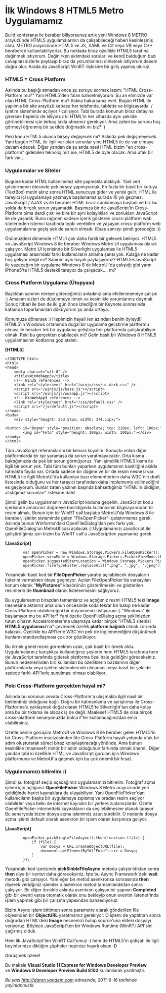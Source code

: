 # İlk Windows 8 HTML5 Metro Uygulamamız
Build konferansı ile beraber biliyorsunuz artık yeni Windows 8 METRO
arayüzünde HTML5 uygulamalarının da çalışabileceği haberi kesinleşmiş
oldu. METRO arayüzünde HTML5 ve JS, XAML ve C\# veya VB veya C++
beraberce kullanılabiliyorlar. Bu noktada biraz özellikle HTML5 tarafına
değinmek istiyorum. Değinirken aklımdaki soruları ve kendi bulduğum bazı
cevapları sizlerle paylaşıp biraz da yorumlarınızı dinlemek istiyorum
desem doğru olur. Arada da JavaScript WinRT ilişkisine bir giriş yapmış
oluruz.

### HTML5 = Cross Platform

Aslında bu başlığı atmadan önce şu soruyu sormak lazım: "HTML
Cross-Platform mu?" Yani HTML5'den falan bahsetmiyorum. Şu an elimizde
var olan HTML Cross-Platform mu? Aslına bakarsanız evet. Bugün HTML ile
yapılmış bir site arayüzü kabaca her telefonda, tablette ve
bilgisayarda  / işletim sisteminde açılıyor / çalışıyor. Tabi burada
konunun biraz detayına girersek hepimiz de biliyoruz ki HTML'in her
cihazda aynı şekilde görünebilmesi için birkaç takla atmamız gerekiyor.
Ama zaten bu sorunu hoş görmeyi öğrenmiş bir şekilde doğmadık mı biz? :)

Peki konu HTML5 olunca birşey değişecek mi? Aslında pek değişmeyecek.
Yani bugün HTML ile ilgili var olan sorunlar yine HTML5 ile de var
olmaya devam edecek. Diğer yandan da şu anda nasıl HTML bizim "en
cross-platform" gidebilen teknolojimiz ise, HTML5 de öyle olacak. Ama
ufak bir fark var...

### Uygulamalar ve Siteler

Bugüne kadar HTML kullanımımız site yapmakla alaklıydı. Yani veri
göstermenin ötesinde pek birşey yapmıyorduk. En fazla bir basit bir
kutuya (TextBox) metin alırız sonra HTML sunucuya gider ve yenisi gelir.
HTML ile tarayıcı içi uygulamaya yazmaya başlamamız şurada 10 yılı
geçmez. JavaScript / AJAX vs ile beraber HTML biraz canlanmaya başladı
ve biz bu yolda da birçok sorun yaşamadık. Başımıza bir de JavaScript'in
Cross-Platform olma derdi çıktı ve bire bir aynı kolaylıkları ve
zorlukları JavaScript ile de yaşadık. Buna rağmen sadece içerik gösteren
cross-platform web sitelerinden istemci tarafında tepki verebilen ve
yaşayan cross-platform web uygulamalarına geçiş pek de sancılı olmadı.
(Esas sancıyı şimdi göreceğiz :))

Önümüzdeki dönemde HTML'i çok daha farklı bir gelecek bekliyor. HTML5 ve
JavaScript Windows 8 ile beraber Windows Metro UI uygulaması olarak
çalışıyor. Metro UI içerisinde bir Silverlight uygulaması ile HTML5
uygulaması arasındaki farkı kullanıcıların anlama şansı yok. Kulağa ne
kadar hoş geliyor değil mi? Sanırım aynı hayali paylaşıyoruz?
HTML5+JavaScript ile yazacağım bir uygulama Windows 8'de MetroUI'da
çalıştığı gibi yarın iPhone5'te HTML5 destekli tarayıcı da çalışacak....
mı?

### Cross Platform Uygulama (Ütopyası)

Başlıktan sanırım nereye gideceğimizi anladınız ama etkilenmemeye
çalışın :) Amacım sizleri de düşünmeye itmek ve kesinlikle yorumlarınız
duymak. Sonuç itibari ile ben de iki gün önce izlediğim bir Keynote
sonrasında kafamda toparlananları döküyorum şu anda ortaya.

Konumuza dönersek :) Hepimizin hayali (en azından benim öyleydi)
HTML5'in Windows ortamında doğal bir uygulama geliştirme platformu
olması ile beraber tek bir uygulama geliştirip her platformda
çalıştırabiliyor olmak. Peki bu gerçekten olabilecek mi? Gelin basit bir
Windows 8 HTML5 uygulamasının kodlarına göz atalım.

**[HTML5]**

``` {style="font-family: Consolas; font-size: 13; color: black; background: white;"}
<!DOCTYPE html>
<html>
<head>
    <meta charset="utf-8" />
    <title>WinWebApp3</title>
    <!-- WinJS references -->
    <link rel="stylesheet" href="/winjs/css/ui-dark.css" />
    <script src="/winjs/js/base.js"></script>
    <script src="/winjs/js/wwaapp.js"></script>
    <!-- WinWebApp3 references -->
    <link rel="stylesheet" href="/css/default.css" />
    <script src="/js/default.js"></script>
</head>
<body>
    <div style="height: 253.57px; width: 374.11px;">
        <button id="Dugme" style="position: absolute; top: 210px; left: 100px;">Deneme</button>
        <img id="Foto" style="height: 200px; width: 200px;"></div>
</body>
</html>
```

Tüm JavaScript referanslarını bir kenara koyalım. Sonuçta onları diğer
platformlarda bir işe yaramasa da sorun yaratmayacaktır. Orta kısma
baktığımızda da pek bir sorun görmüyoruz. Yani şimdilik HTML5 kısmı ile
ilgili bir sorun yok. Tabi tüm bunları yaparken uygulamanın basitliğini
akılda tutmakta fayda var. Ortada sadece bir düğme ve bir de resim
nesnesi var. HTML5 ile ilgili MetroUI'da kullanılan bazı elementlerinin
daha W3C'nin draft listesinde olduğunu ve her tarayıcı tarafından daha
implemente edilmediğini es geçiyorum. Bunlar zaten yazının başında
bahsettiğimiz "HTML'in bildiğim, alıştığımız sorunları" listesine dahil.

Şimdi gelin bu uygulamanın JavaScript koduna geçelim. JavaScript kodu
içerisinde amacımız düğmeye basıldığında kullanıcının bilgisayarından
bir resim almak. Bunun için bir WinRT call başlatıp MetroUI'da Windows 8
ile beraber, işletim sisteminde gelen "FileOpenPicker"ı çalıştırmamız
gerek. Aslında bunun Winforms'daki OpenFileDialog'dan pek farkı yok.
OpenFileDialog'un MetroUI'cası açılacak :) Uygulamamızı JavaScript ile
geliştirdiğimiz için bizim bu WinRT call'u JavaScriptten yapmamız gerek.

**[JavaScript]**

``` {style="font-family: Consolas; font-size: 13; color: black; background: white;"}
        var openPicker = new Windows.Storage.Pickers.FileOpenPicker();
        openPicker.viewMode = Windows.Storage.Pickers.PickerViewMode.thumbnail;
        openPicker.suggestedStartLocation = Windows.Storage.Pickers.PickerLocationId.picturesLibrary;
        openPicker.fileTypeFilter.replaceAll([".png", ".jpg", ".jpeg"]);
```

Yukarıdaki basit kod bir **FileOpenPicker** yaratıp açılabilecek
dosyaların tiplerini vermekten öteye geçmiyor. Açılan FileOpenPicker'da
varsayılan konum olarak "**MyPictures**" klasörünün gösterilmesini ve
gösterilen resimlerin de **thumbnail** olarak listelenmesini sağlıyoruz.

Bu uygulamamızı birazdan tamamlarız ve açtığımız resmi HTML5'teki
**Image** nesnesine aktarırız ama onun öncesinde koda tekrar bir bakıp
ne kadar Cross-Platform olabileceğini bir düşünmenizi istiyorum :)
"Windows" ile başlamıyor mu bu API'ler? Yani özetle OpenFileDialog açma
şeklinizden tutun cihazın Accelerometer'ına ulaşmaya kadar birçok "HTML5
sitenizi **HTML5 uygulaması**'na" çevirecek özellik **platform bağımlı**
olmak zorunda kalacak. Özellikle bu API'lerle W3C'nin pek de
ingilenmediğini düşünürsek bunların standardlaşması çok zor gözüküyor.

Bu örnek genel resmi görmekten uzak, çok basit bir örnek oldu.
Uygulamalarınız karıştıkça kullandığınız şeylerin hem HTML5 tarafında
hem de JavaScript tarafında giderek platforma özel hale geldiğini
göreceksiniz. Bunun nedenlerinden biri kullanılan bu özelliklerin
bazılarının diğer platformlarda veya işletim sistemlerinde olmaması veya
basit bir şekilde sadece farklı API'lerle sunulması olması olabiliyor.

### Peki Cross-Platform gerçekten hayal mi?

Aslında bu sorunun cevabı Cross-Platform'a ulaşmakla ilgili nasıl bir
beklentiniz olduğuna bağlı. Doğru bir katmanlama ve ayrıştırma ile
Cross-Platforma'a yaklaşmak doğal olarak HTML5'te Silverlight'tan daha
kolay ama bu bir tıklama ile olacak iş de değil. Maalesef HTML5 de olsa
birçok cross-platform senaryonuzda bolca if'ler kullanacağınızdan emin
olabilirsiniz.

Özetle benim görüşüm MetroUI ve Windows 8 ile beraber gelen HTML5'in bir
Cross-Platform mucizesinden öte Cross-Platform hayali yolunda ufak bir
adım oluşturarak süreci biraz kolaylaştıracağı yönünde. Ama bunun
kesinlikle (maalesef) minör bir adım olduğunun farkında olmak önemli.
Diğer yandan tabi ki özellikle HTML ve JavaScript guruları için Windows
platformuna ve MetroUI'a geçmek için bu çok önemli bir fırsat.

### Uygulamamızı bitirelim :)

Şimdi şu fotoğraf seçip açacağımız uygulamamızı bitirelim. Fotoğraf açma
işlemi için açtığımız **OpenFilePicker** Windows 8 Metro arayüzünde yeri
geldiğinde harici kaynaklara da ulaşabiliyor. Yani OpenFilePicker'dan
kullanıcıların başka bir uygulamaya zıplamış ve oradan resim seçiyor
olabilirler veya belki de internet kaynaklı bir yerlere zıplamışlardır.
Özetle OpenFilePicker internetteki kaynakların da seçilebilmesine olanak
tanıyor. Bu senaryoda bizim dosya açma işlemimiz uzun sürebilir. O
nedenle dosya açma işlemi default olarak asenkron bir işlem olarak
karşımıza geliyor.

**[JavaScript]**

``` {style="font-family: Consolas; font-size: 13; color: black; background: white;"}
        openPicker.pickSingleFileAsync().then(function (file) {
            if (file) {
                var Dosya = URL.createObjectURL(file);
                document.getElementById("Foto").src = Dosya;
            }
        });
```

Yukarıdaki kod içerisinde **pickSinbleFileAsync** metodu
çalıştırıldıktan sonra **then** diye bir komut daha göreceksiniz. İşte
bu Async Framework'deki **wait** metodu gibi çalışıyor. Yani eğer bir
metod asenkronsa sonrasında **then** diyerek veridğiniz işlemler o
asenkron metod tamamlandıktan sonra çalışıyor. Bir diğer örnekle aslında
asenkron çalışan bir yapının **Completed** gibi bir eventi varsa
otomatik olarak onu bekleyip onun eventin listener'ında işlem yapmak
gibi bir çalışma yapısından bahsediyoruz.

Bizim Async işlem bittinten sonra parametre olarak gönderilen file
objesinden bir **ObjectURL** yaratmamız gerekiyor. O işlemi de yaptıktan
sonra doğrudan HTML'deki **Image** nesnemizi bulup source'una eldeki
dosyayı veriyoruz. Böylece JavaScript'ten bir Windows Runtime (WinRT)
API'sini çağırmış olduk.

Hem ilk JavaScript'ten WinRT Call'umuz :) hem de HTML5'in gidişatı ile
ilgili beyinlerinize diktiğim şüpheler hepinize hayırlı olsun :D

Görüşmek üzere!

Bu makale **Visual Studio 11 Express for Windows Developer Preview**\
ve **Windows 8 Developer Preview Build 8102** kullanılarak yazılmıştır.



*Bu yazi http://daron.yondem.com adresinde, 2011-9-16 tarihinde yayinlanmistir.*
